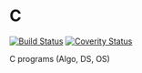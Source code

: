 C
=

[![Build Status](https://travis-ci.org/prashrock/C.svg?branch=master)](https://travis-ci.org/prashrock/C)
[![Coverity Status](https://scan.coverity.com/projects/2883/badge.svg?flat=1)](https://scan.coverity.com/projects/prashrock-c)

C programs (Algo, DS, OS)
